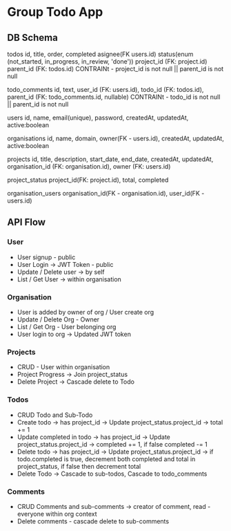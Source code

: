 # Group Todo App

## DB Schema

todos
id, title, order, completed
asignee(FK users.id)
status(enum (not_started, in_progress, in_review, 'done'))
project_id (FK: project.id)
parent_id (FK: todos.id)
CONTRAINt - project_id is not null || parent_id is not null

todo_comments
id, text, user_id (FK: users.id), todo_id (FK: todos.id), parent_id (FK: todo_comments.id, nullable)
CONTRAINt - todo_id is not null || parent_id is not null

users
id, name, email(unique), password, createdAt, updatedAt, active:boolean

organisations
id, name, domain, owner(FK - users.id), createdAt, updatedAt, active:boolean

projects
id, title, description, start_date, end_date, createdAt, updatedAt, organisation_id (FK: organisation.id), owner (FK: users.id)

project_status
project_id(FK: project.id), total, completed

organisation_users
organisation_id(FK - organisation.id), user_id(FK - users.id)


## API Flow

### User
- User signup - public
- User Login -> JWT Token - public
- Update / Delete user -> by self
- List / Get User -> within organisation

### Organisation
- User is added by owner of org / User create org
- Update / Delete Org - Owner
- List / Get Org - User belonging org
- User login to org -> Updated JWT token

### Projects
- CRUD - User within organisation 
- Project Progress -> Join project_status
- Delete Project -> Cascade delete to Todo

### Todos
- CRUD Todo and Sub-Todo
- Create todo -> has project_id -> Update project_status.project_id -> total += 1
- Update completed in todo -> has project_id -> Update project_status.project_id -> completed += 1, if false completed -= 1
- Delete todo -> has project_id -> Update project_status.project_id -> if todo.completed is true, decrement both completed and total in project_status, if false then decrement total
- Delete Todo -> Cascade to sub-todos, Cascade to todo_comments

### Comments
- CRUD Comments and sub-comments -> creator of comment, read - everyone within org context
- Delete comments - cascade delete to sub-comments





